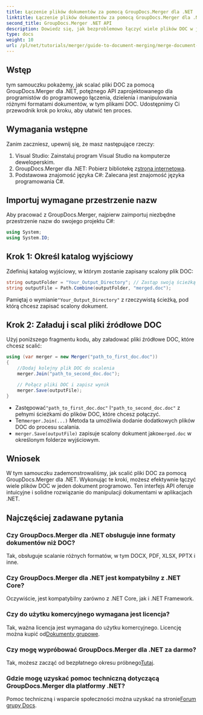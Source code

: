 ```yaml
---
title: Łączenie plików dokumentów za pomocą GroupDocs.Merger dla .NET
linktitle: Łączenie plików dokumentów za pomocą GroupDocs.Merger dla .NET
second_title: GroupDocs.Merger .NET API
description: Dowiedz się, jak bezproblemowo łączyć wiele plików DOC w jeden dokument za pomocą GroupDocs.Merger dla .NET. Ten kompleksowy samouczek zapewnia jasne podejście krok po kroku, obejmujące wymagania wstępne, fragmenty kodu i często zadawane pytania.
type: docs
weight: 10
url: /pl/net/tutorials/merger/guide-to-document-merging/merge-document-files/
---
```

## Wstęp

tym samouczku pokażemy, jak scalać pliki DOC za pomocą GroupDocs.Merger dla .NET, potężnego API zaprojektowanego dla programistów do programowego łączenia, dzielenia i manipulowania różnymi formatami dokumentów, w tym plikami DOC. Udostępnimy Ci przewodnik krok po kroku, aby ułatwić ten proces.

## Wymagania wstępne

Zanim zaczniesz, upewnij się, że masz następujące rzeczy:

1. Visual Studio: Zainstaluj program Visual Studio na komputerze deweloperskim.
2.  GroupDocs.Merger dla .NET: Pobierz bibliotekę z[strona internetowa](https://releases.groupdocs.com/merger/net/).
3. Podstawowa znajomość języka C#: Zalecana jest znajomość języka programowania C#.

## Importuj wymagane przestrzenie nazw

Aby pracować z GroupDocs.Merger, najpierw zaimportuj niezbędne przestrzenie nazw do swojego projektu C#:

```csharp
using System;
using System.IO;
```

## Krok 1: Określ katalog wyjściowy

Zdefiniuj katalog wyjściowy, w którym zostanie zapisany scalony plik DOC:

```csharp
string outputFolder = "Your_Output_Directory"; // Zastąp swoją ścieżką
string outputFile = Path.Combine(outputFolder, "merged.doc");
```

 Pamiętaj o wymianie`"Your_Output_Directory"` z rzeczywistą ścieżką, pod którą chcesz zapisać scalony dokument.

## Krok 2: Załaduj i scal pliki źródłowe DOC

Użyj poniższego fragmentu kodu, aby załadować pliki źródłowe DOC, które chcesz scalić:

```csharp
using (var merger = new Merger("path_to_first_doc.doc"))
{
    //Dodaj kolejny plik DOC do scalenia
    merger.Join("path_to_second_doc.doc");

    // Połącz pliki DOC i zapisz wynik
    merger.Save(outputFile);
}
```


-  Zastępować`"path_to_first_doc.doc"` I`"path_to_second_doc.doc"` z pełnymi ścieżkami do plików DOC, które chcesz połączyć.
-  Ten`merger.Join(...)` Metoda ta umożliwia dodanie dodatkowych plików DOC do procesu scalania.
- `merger.Save(outputFile)` zapisuje scalony dokument jako`merged.doc` w określonym folderze wyjściowym.

## Wniosek

W tym samouczku zademonstrowaliśmy, jak scalić pliki DOC za pomocą GroupDocs.Merger dla .NET. Wykonując te kroki, możesz efektywnie łączyć wiele plików DOC w jeden dokument programowo. Ten interfejs API oferuje intuicyjne i solidne rozwiązanie do manipulacji dokumentami w aplikacjach .NET.

## Najczęściej zadawane pytania

### Czy GroupDocs.Merger dla .NET obsługuje inne formaty dokumentów niż DOC?

Tak, obsługuje scalanie różnych formatów, w tym DOCX, PDF, XLSX, PPTX i inne.

### Czy GroupDocs.Merger dla .NET jest kompatybilny z .NET Core?

Oczywiście, jest kompatybilny zarówno z .NET Core, jak i .NET Framework.

### Czy do użytku komercyjnego wymagana jest licencja?

Tak, ważna licencja jest wymagana do użytku komercyjnego. Licencję można kupić od[Dokumenty grupowe](https://purchase.groupdocs.com/buy).

### Czy mogę wypróbować GroupDocs.Merger dla .NET za darmo?

 Tak, możesz zacząć od bezpłatnego okresu próbnego[Tutaj](https://releases.groupdocs.com/).

### Gdzie mogę uzyskać pomoc techniczną dotyczącą GroupDocs.Merger dla platformy .NET?

 Pomoc techniczną i wsparcie społeczności można uzyskać na stronie[Forum grupy Docs](https://forum.groupdocs.com/c/merger/32).